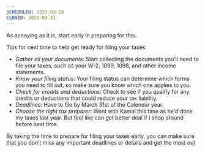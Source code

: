 ```yaml
---
SCHEDULED: 2022-03-10
CLOSED: 2022-03-31
---
```

As annoying as it is, start early in preparing for this.

Tips for next time to help get ready for filing your taxes:
- *Gather all your documents*: Start collecting the documents you’ll need to file your taxes, such as your W-2, 1099, 1098, and other income statements.
- *Know your filing status*: Your filing status can determine which forms you need to fill out, so make sure you know which one applies to you.
- *Check for credits and deductions*: Check to see if you qualify for any credits or deductions that could reduce your tax liability.
- *Deadlines*: Have to file by March 31st of the Calendar year.
- *Choose the right tax preparer*: Went with Kamal this time as he'd done my taxes last year. But feel like can get better deal if I shop around before next time.

By taking the time to prepare for filing your taxes early, you can make sure that you don’t miss any important deadlines or details and get the most out
